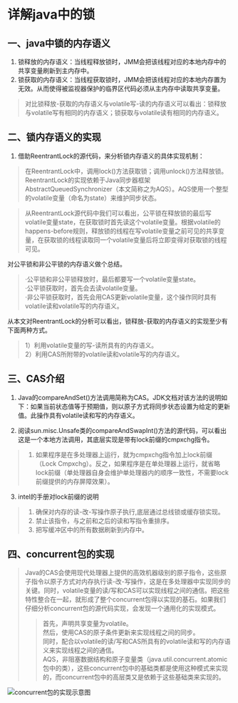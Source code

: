 # 详解java中的锁
## 一、java中锁的内存语义
1. 锁释放的内存语义：当线程释放锁时，JMM会把该线程对应的本地内存中的共享变量刷新到主内存中。
2. 锁获取的内存语义：当线程获取锁时，JMM会把该线程对应的本地内存置为无效。从而使得被监视器保护的临界区代码必须从主内存中读取共享变量。
> 对比锁释放-获取的内存语义与volatile写-读的内存语义可以看出：锁释放与volatile写有相同的内存语义；锁获取与volatile读有相同的内存语义。
## 二、锁内存语义的实现 
1. 借助ReentrantLock的源代码，来分析锁内存语义的具体实现机制：
> 在ReentrantLock中，调用lock()方法获取锁；调用unlock()方法释放锁。
ReentrantLock的实现依赖于Java同步器框架AbstractQueuedSynchronizer（本文简称之为AQS）。AQS使用一个整型的volatile变量（命名为state）来维护同步状态。

>从ReentrantLock源代码中我们可以看出，公平锁在释放锁的最后写volatile变量state，在获取锁时首先读这个volatile变量。根据volatile的happens-before规则，释放锁的线程在写volatile变量之前可见的共享变量，在获取锁的线程读取同一个volatile变量后将立即变得对获取锁的线程可见。  

对公平锁和非公平锁的内存语义做个总结。  
>·公平锁和非公平锁释放时，最后都要写一个volatile变量state。  
·公平锁获取时，首先会去读volatile变量。  
·非公平锁获取时，首先会用CAS更新volatile变量，这个操作同时具有volatile读和volatile写的内存语义。 

从本文对ReentrantLock的分析可以看出，锁释放-获取的内存语义的实现至少有下面两种方式。  
>1）利用volatile变量的写-读所具有的内存语义。  
2）利用CAS所附带的volatile读和volatile写的内存语义。

## 三、CAS介绍
1. Java的compareAndSet()方法调用简称为CAS。JDK文档对该方法的说明如下：如果当前状态值等于预期值，则以原子方式将同步状态设置为给定的更新值。此操作具有volatile读和写的内存语义。  

2. 阅读sun.misc.Unsafe类的compareAndSwapInt()方法的源代码，可以看出这是一个本地方法调用，其底层实现是带有lock前缀的cmpxchg指令。
>1. 如果程序是在多处理器上运行，就为cmpxchg指令加上lock前缀（Lock Cmpxchg）。反之，如果程序是在单处理器上运行，就省略lock前缀（单处理器自身会维护单处理器内的顺序一致性，不需要lock前缀提供的内存屏障效果）。

3. intel的手册对lock前缀的说明
> 1. 确保对内存的读-改-写操作原子执行,底层通过总线锁或缓存锁实现。
> 2. 禁止该指令，与之前和之后的读和写指令重排序。
> 3. 把写缓冲区中的所有数据刷新到内存中。

## 四、concurrent包的实现
>Java的CAS会使用现代处理器上提供的高效机器级别的原子指令，这些原子指令以原子方式对内存执行读-改-写操作，这是在多处理器中实现同步的关键。同时，volatile变量的读/写和CAS可以实现线程之间的通信。把这些特性整合在一起，就形成了整个concurrent包得以实现的基石。如果我们仔细分析concurrent包的源代码实现，会发现一个通用化的实现模式。  
>>首先，声明共享变量为volatile。  
>>然后，使用CAS的原子条件更新来实现线程之间的同步。  
>>同时，配合以volatile的读/写和CAS所具有的volatile读和写的内存语义来实现线程之间的通信。  
>>AQS，非阻塞数据结构和原子变量类（java.util.concurrent.atomic包中的类），这些concurrent包中的基础类都是使用这种模式来实现的，而concurrent包中的高层类又是依赖于这些基础类来实现的。  

![concurrent包的实现示意图](https://cdn.jsdelivr.net/gh/xxkasi/image/img/052.jpg)